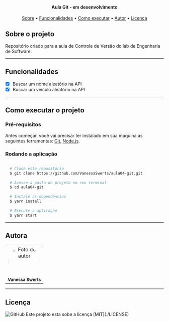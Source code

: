 
<h4 align="center"> Aula Git - em desenvolvimento </h4>

<p align="center">
  <a href="#-sobre-o-projeto">Sobre</a> •
  <a href="#-funcionalidades">Funcionalidades</a> •
  <a href="#-como-executar-o-projeto">Como executar</a> •
  <a href="#-autora">Autor</a> •
  <a href="#-licença">Licença</a>
</p>


## Sobre o projeto

Repositório criado para a aula de Controle de Versão do lab de Engenharia de Software.

---

## Funcionalidades

- [x] Buscar um nome aleatório na API
- [x] Buscar um veículo aleatório na API

---

## Como executar  o projeto

### Pré-requisitos 

Antes começar, você vai precisar ter instalado em sua máquina as seguintes ferramentas:
[Git](https://git-scm.com), [Node.js](https://nodejs.org/en/).

### Rodando a aplicação

```bash

  # Clone este repositório
  $ git clone https://github.com/VanessaSwerts/aula04-git.git
  
  # Acesse a pasta do projeto no seu terminal
  $ cd aula04-git
  
  # Instale as dependências
  $ yarn install
  
  # Execute a aplicação
  $ yarn start

```
---

## Autora

<table>
  <tr>
    <td align="center">
      <a href="https://github.com/VanessaSwerts/">
        <img src="https://avatars.githubusercontent.com/u/57146734?v=4" alt="Foto do autor" style="border-radius: 50%" width="100px" />
        <br />
        <sub>
          <b>Vanessa Swerts</b>
        </sub>  
      </a>  
    </td>  
  </tr>  
</table>

---

## Licença

<img alt="GitHub" src="https://img.shields.io/github/license/vanessaswerts/aula04-git">
Este projeto esta sobe a licença [MIT](./LICENSE)











